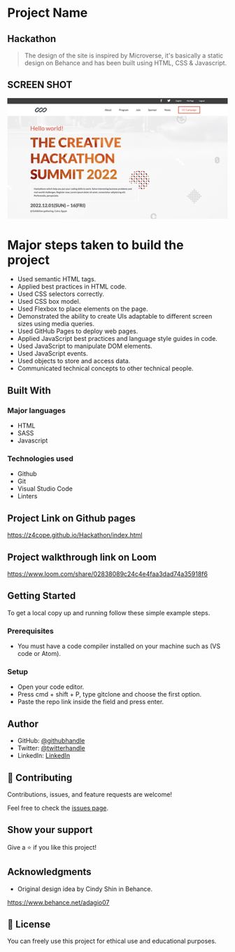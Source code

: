 # Project Name

## Hackathon

> The design of the site is inspired by Microverse, it's basically a static design on Behance and has been built using HTML, CSS & Javascript.

## SCREEN SHOT

![screenshot](./assets/Hackathon.png)

# Major steps taken to build the project

- Used semantic HTML tags.
- Applied best practices in HTML code.
- Used CSS selectors correctly.
- Used CSS box model.
- Used Flexbox to place elements on the page.
- Demonstrated the ability to create UIs adaptable to different screen sizes using media queries.
- Used GitHub Pages to deploy web pages.
- Applied JavaScript best practices and language style guides in code.
- Used JavaScript to manipulate DOM elements.
- Used JavaScript events.
- Used objects to store and access data.
- Communicated technical concepts to other technical people.

## Built With

### Major languages

- HTML
- SASS
- Javascript

### Technologies used

- Github
- Git
- Visual Studio Code
- Linters

## Project Link on Github pages

https://z4cope.github.io/Hackathon/index.html

## Project walkthrough link on Loom

https://www.loom.com/share/02838089c24c4e4faa3dad74a35918f6

## Getting Started

To get a local copy up and running follow these simple example steps.

### Prerequisites

- You must have a code compiler installed on your machine such as (VS code or Atom).

### Setup

- Open your code editor.
- Press cmd + shift + P, type gitclone and choose the first option.
- Paste the repo link inside the field and press enter.

## Author

- GitHub: [@githubhandle](https://github.com/z4cope)
- Twitter: [@twitterhandle](https://twitter.com/mokhaledev)
- LinkedIn: [LinkedIn](https://www.linkedin.com/in/mookhaled)

## 🤝 Contributing

Contributions, issues, and feature requests are welcome!

Feel free to check the [issues page](https://github.com/z4cope/Hackathon/issues).

## Show your support

Give a ⭐️ if you like this project!

## Acknowledgments

- Original design idea by Cindy Shin in Behance.

https://www.behance.net/adagio07

## 📝 License

You can freely use this project for ethical use and educational purposes.
